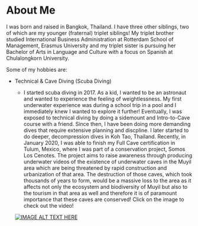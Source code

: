 # About Me

I was born and raised in Bangkok, Thailand. I have three other siblings, two of which are my younger (fraternal) triplet siblings! 
My triplet brother studied International Business Administration at Rotterdam School of Management, Erasmus University 
and my triplet sister is pursuing her Bachelor of Arts in Language and Culture with a focus on Spanish at Chulalongkorn 
University.


Some of my hobbies are:

* Technical & Cave Diving (Scuba Diving)
  * I started scuba diving in 2017. As a kid, I wanted to be an astronaut and wanted to experience the feeling of weightlessness. My first underwater experience was during a school trip in a pool and I immediately knew I wanted to explore it further! Eventually, I was exposed to technical diving by doing a sidemount and Intro-to-Cave course with a friend. Since then, I have been doing more demanding dives that require extensive planning and discpline. I later started to do deeper, decompression dives in Koh Tao, Thailand. Recently, in January 2020, I was able to finish my Full Cave certification in Tulum, Mexico, where I was part of a conservation project, Somos Los Cenotes. The project aims to raise awareness through producing underwater videos of the existence of underwater caves in the Muyil area which are being threatened by rapid construction and urbanization of that area. The destruction of those caves, which took thousands of years to form, would be a massive loss to the area as it affects not only the ecosystem and biodiversity of Muyil but also to the tourism in that area as well and therefore it is of paramount importance that these caves are conserved! Click on the image to check out the video! 

  [![IMAGE ALT TEXT HERE](http://img.youtube.com/vi/fHTQvwW0kMI/0.jpg)](http://www.youtube.com/watch?v=fHTQvwW0kMI)


